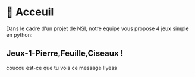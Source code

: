 # 🏡 Acceuil

Dans le cadre d'un projet de NSI, notre équipe vous propose 4 jeux simple en python:

## Jeux-1-Pierre,Feuille,Ciseaux !
coucou est-ce que tu vois ce message Ilyess
